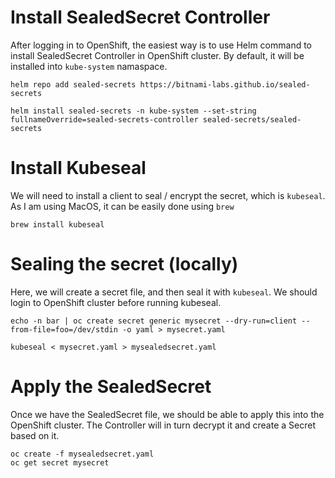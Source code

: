 # Install SealedSecret Controller 
After logging in to OpenShift, the easiest way is to use Helm command to install SealedSecret Controller in OpenShift cluster. By default, it will be installed into `kube-system` namaspace.

    helm repo add sealed-secrets https://bitnami-labs.github.io/sealed-secrets

    helm install sealed-secrets -n kube-system --set-string fullnameOverride=sealed-secrets-controller sealed-secrets/sealed-secrets

# Install Kubeseal
We will need to install a client to seal / encrypt the secret, which is `kubeseal`. As I am using MacOS, it can be easily done using `brew`

    brew install kubeseal

# Sealing the secret (locally)
Here, we will create a secret file, and then seal it with `kubeseal`. We should login to OpenShift cluster before running kubeseal.

    echo -n bar | oc create secret generic mysecret --dry-run=client --from-file=foo=/dev/stdin -o yaml > mysecret.yaml

    kubeseal < mysecret.yaml > mysealedsecret.yaml

# Apply the SealedSecret 
Once we have the SealedSecret file, we should be able to apply this into the OpenShift cluster. The Controller will in turn decrypt it and create a Secret based on it.

    oc create -f mysealedsecret.yaml
    oc get secret mysecret

